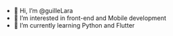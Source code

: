 - 👋 Hi, I’m @guilleLara
- 👀 I’m interested in front-end and Mobile development
- 🌱 I’m currently learning Python and Flutter

<!---
guilleLara/guilleLara is a ✨ special ✨ repository because its `README.md` (this file) appears on your GitHub profile.
You can click the Preview link to take a look at your changes.
--->
